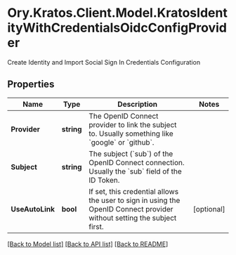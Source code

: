 # Ory.Kratos.Client.Model.KratosIdentityWithCredentialsOidcConfigProvider
Create Identity and Import Social Sign In Credentials Configuration

## Properties

Name | Type | Description | Notes
------------ | ------------- | ------------- | -------------
**Provider** | **string** | The OpenID Connect provider to link the subject to. Usually something like &#x60;google&#x60; or &#x60;github&#x60;. | 
**Subject** | **string** | The subject (&#x60;sub&#x60;) of the OpenID Connect connection. Usually the &#x60;sub&#x60; field of the ID Token. | 
**UseAutoLink** | **bool** | If set, this credential allows the user to sign in using the OpenID Connect provider without setting the subject first. | [optional] 

[[Back to Model list]](../README.md#documentation-for-models) [[Back to API list]](../README.md#documentation-for-api-endpoints) [[Back to README]](../README.md)


